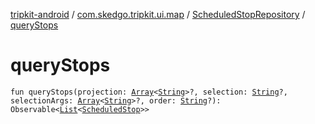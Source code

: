 [tripkit-android](../../index.md) / [com.skedgo.tripkit.ui.map](../index.md) / [ScheduledStopRepository](index.md) / [queryStops](./query-stops.md)

# queryStops

`fun queryStops(projection: `[`Array`](https://kotlinlang.org/api/latest/jvm/stdlib/kotlin/-array/index.html)`<`[`String`](https://kotlinlang.org/api/latest/jvm/stdlib/kotlin/-string/index.html)`>?, selection: `[`String`](https://kotlinlang.org/api/latest/jvm/stdlib/kotlin/-string/index.html)`?, selectionArgs: `[`Array`](https://kotlinlang.org/api/latest/jvm/stdlib/kotlin/-array/index.html)`<`[`String`](https://kotlinlang.org/api/latest/jvm/stdlib/kotlin/-string/index.html)`>?, order: `[`String`](https://kotlinlang.org/api/latest/jvm/stdlib/kotlin/-string/index.html)`?): Observable<`[`List`](https://kotlinlang.org/api/latest/jvm/stdlib/kotlin.collections/-list/index.html)`<`[`ScheduledStop`](../../com.skedgo.android.common.model/-scheduled-stop/index.md)`>>`